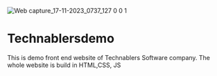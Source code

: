 ![Web capture_17-11-2023_0737_127 0 0 1](https://github.com/Asadullah67801/Technablersdemo/assets/123829636/0a8ac391-a3fe-49c8-925c-982f6dfd594c)
# Technablersdemo
This is demo front end website of Technablers Software company. The whole website is build in HTML,CSS, JS
